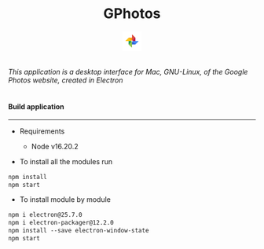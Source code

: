 <h1 align="center">GPhotos</h1>

<p align="center">
  <img src="https://github.com/fersilentt/gphotos/blob/main/assets/icons/icon.png" width="8%" />
</p>

<br/>
    <i>This application is a desktop interface for Mac, GNU-Linux, of the Google Photos website, created in Electron</i>
<br/>
<br/>


#### Build application
---

- Requirements

  - Node v16.20.2


- To install all the modules run

```
npm install
npm start
```

- To install module by module

```
npm i electron@25.7.0
npm i electron-packager@12.2.0
npm install --save electron-window-state
npm start
```
